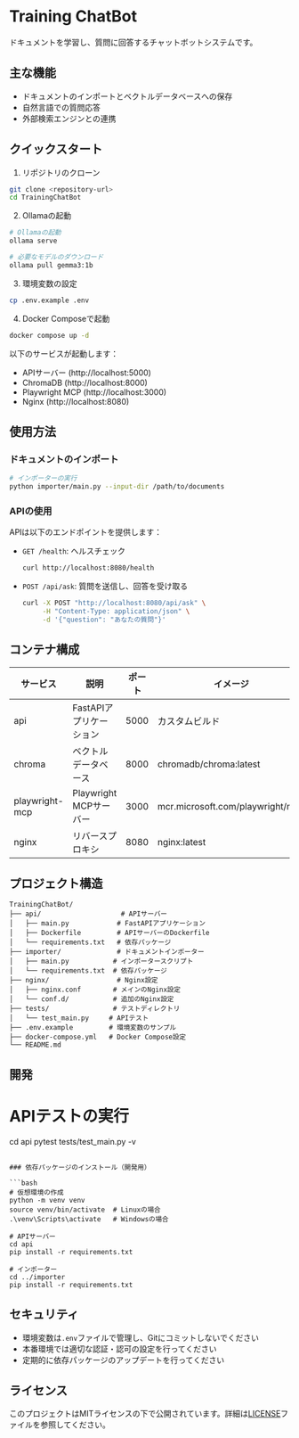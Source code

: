 # Training ChatBot

ドキュメントを学習し、質問に回答するチャットボットシステムです。

## 主な機能

- ドキュメントのインポートとベクトルデータベースへの保存
- 自然言語での質問応答
- 外部検索エンジンとの連携

## クイックスタート

1. リポジトリのクローン
```bash
git clone <repository-url>
cd TrainingChatBot
```

2. Ollamaの起動
```bash
# Ollamaの起動
ollama serve

# 必要なモデルのダウンロード
ollama pull gemma3:1b
```

3. 環境変数の設定
```bash
cp .env.example .env
```

4. Docker Composeで起動
```bash
docker compose up -d
```

以下のサービスが起動します：
- APIサーバー (http://localhost:5000)
- ChromaDB (http://localhost:8000)
- Playwright MCP (http://localhost:3000)
- Nginx (http://localhost:8080)

## 使用方法

### ドキュメントのインポート

```bash
# インポーターの実行
python importer/main.py --input-dir /path/to/documents
```

### APIの使用

APIは以下のエンドポイントを提供します：

- `GET /health`: ヘルスチェック
  ```bash
  curl http://localhost:8080/health
  ```

- `POST /api/ask`: 質問を送信し、回答を受け取る
  ```bash
  curl -X POST "http://localhost:8080/api/ask" \
       -H "Content-Type: application/json" \
       -d '{"question": "あなたの質問"}'
  ```

## コンテナ構成

| サービス | 説明 | ポート | イメージ |
|----------|------|--------|----------|
| api | FastAPIアプリケーション | 5000 | カスタムビルド |
| chroma | ベクトルデータベース | 8000 | chromadb/chroma:latest |
| playwright-mcp | Playwright MCPサーバー | 3000 | mcr.microsoft.com/playwright/mcp |
| nginx | リバースプロキシ | 8080 | nginx:latest |

## プロジェクト構造

```
TrainingChatBot/
├── api/                    # APIサーバー
│   ├── main.py            # FastAPIアプリケーション
│   ├── Dockerfile         # APIサーバーのDockerfile
│   └── requirements.txt   # 依存パッケージ
├── importer/              # ドキュメントインポーター
│   ├── main.py           # インポータースクリプト
│   └── requirements.txt  # 依存パッケージ
├── nginx/                 # Nginx設定
│   ├── nginx.conf        # メインのNginx設定
│   └── conf.d/           # 追加のNginx設定
├── tests/                # テストディレクトリ
│   └── test_main.py     # APIテスト
├── .env.example         # 環境変数のサンプル
├── docker-compose.yml   # Docker Compose設定
└── README.md
```

## 開発

# APIテストの実行
cd api
pytest tests/test_main.py -v
```

### 依存パッケージのインストール（開発用）

```bash
# 仮想環境の作成
python -m venv venv
source venv/bin/activate  # Linuxの場合
.\venv\Scripts\activate   # Windowsの場合

# APIサーバー
cd api
pip install -r requirements.txt

# インポーター
cd ../importer
pip install -r requirements.txt
```

## セキュリティ

- 環境変数は`.env`ファイルで管理し、Gitにコミットしないでください
- 本番環境では適切な認証・認可の設定を行ってください
- 定期的に依存パッケージのアップデートを行ってください

## ライセンス

このプロジェクトはMITライセンスの下で公開されています。詳細は[LICENSE](LICENSE)ファイルを参照してください。
